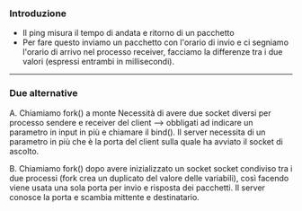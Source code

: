 ### Introduzione
- Il ping misura il tempo di andata e ritorno di un pacchetto
- Per fare questo inviamo un pacchetto con l'orario di invio e ci segniamo l'orario di arrivo nel processo receiver, facciamo la differenze tra i due valori (espressi entrambi in millisecondi).

---------------------------------------------------------------------------

### Due alternative

A. Chiamiamo fork() a monte
Necessità di avere due socket diversi per processo sendere e receiver del client --> obbligati ad indicare un parametro in input in più e chiamare il bind(). Il server necessita di un parametro in più che è la porta del client sulla quale ha avviato il socket di ascolto.

B. Chiamiamo fork() dopo avere inizializzato un socket
socket condiviso tra i due processi (fork crea un duplicato del valore delle variabili), così facendo viene usata una sola porta per invio e risposta dei pacchetti. Il server conosce la porta e scambia mittente e destinatario.


